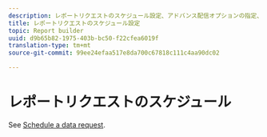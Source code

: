 ```yaml
---
description: レポートリクエストのスケジュール設定、アドバンス配信オプションの指定、受信者の指定およびスケジュールの履歴の表示を行うことができます。アドバンス配信オプションでは、特定の時間または間隔で送信するレポートを設定します。また、送信するレポートのファイル形式も選択できます。
title: レポートリクエストのスケジュール設定
topic: Report builder
uuid: d9b65b82-1975-403b-bc50-f22cfea6019f
translation-type: tm+mt
source-git-commit: 99ee24efaa517e8da700c67818c111c4aa90dc02

---
```



# レポートリクエストのスケジュール

See [Schedule a data request](/help/analyze/report-builder/t-schedule-a-data-request.md).
